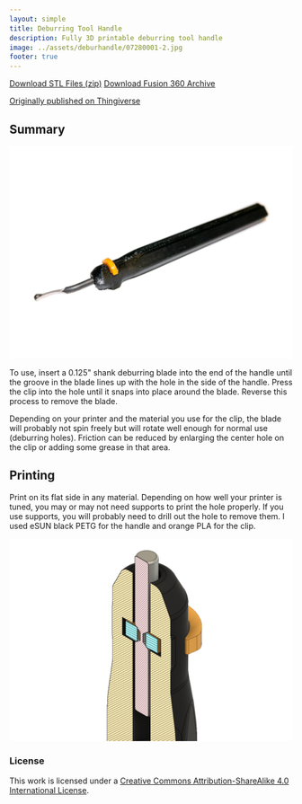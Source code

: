 ```yaml
---
layout: simple
title: Deburring Tool Handle
description: Fully 3D printable deburring tool handle
image: ../assets/deburhandle/07280001-2.jpg
footer: true
---
```


<a href="../assets/deburhandle/deburhandle STLs.zip" class="button">Download STL Files (zip)</a>
<a href="../assets/deburhandle/Deburrer v14 Final 2019-07.f3d" class="button">Download Fusion 360 Archive</a>

[Originally published on Thingiverse](https://www.thingiverse.com/thing:3776972)

## Summary

![](../assets/deburhandle/07280001-2.jpg)

To use, insert a 0.125" shank deburring blade into the end of the handle until the groove in the blade lines up with the hole in the side of the handle. Press the clip into the hole until it snaps into place around the blade. Reverse this process to remove the blade.

Depending on your printer and the material you use for the clip, the blade will probably not spin freely but will rotate well enough for normal use (deburring holes). Friction can be reduced by enlarging the center hole on the clip or adding some grease in that area.

## Printing
Print on its flat side in any material. Depending on how well your printer is tuned, you may or may not need supports to print the hole properly. If you use supports, you will probably need to drill out the hole to remove them. I used eSUN black PETG for the handle and orange PLA for the clip.

![](../assets/deburhandle/clip.png)

### License
This work is licensed under a [Creative Commons Attribution-ShareAlike 4.0 International License](http://creativecommons.org/licenses/by-sa/4.0/).

